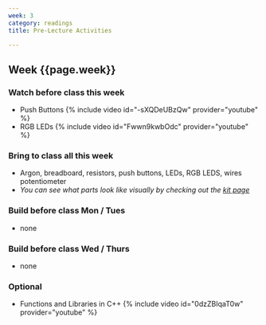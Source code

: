 ```yaml
---
week: 3
category: readings
title: Pre-Lecture Activities

---
```


## Week {{page.week}}

### Watch before class this week

* Push Buttons
  {% include video id="-sXQDeUBzQw" provider="youtube" %}
* RGB LEDs
  {% include video id="Fwwn9kwbOdc" provider="youtube" %}

### Bring to class all this week

- Argon, breadboard, resistors, push buttons, LEDs, RGB LEDS, wires potentiometer
- *You can see what parts look like visually by checking out the [kit page](https://reparke.github.io/ITP348-Physical-Computing/kit)*

### Build before class Mon / Tues 

- none

### Build before class Wed / Thurs 

- none

### Optional

* Functions and Libraries in C++
  {% include video id="0dzZBIqaT0w" provider="youtube" %}